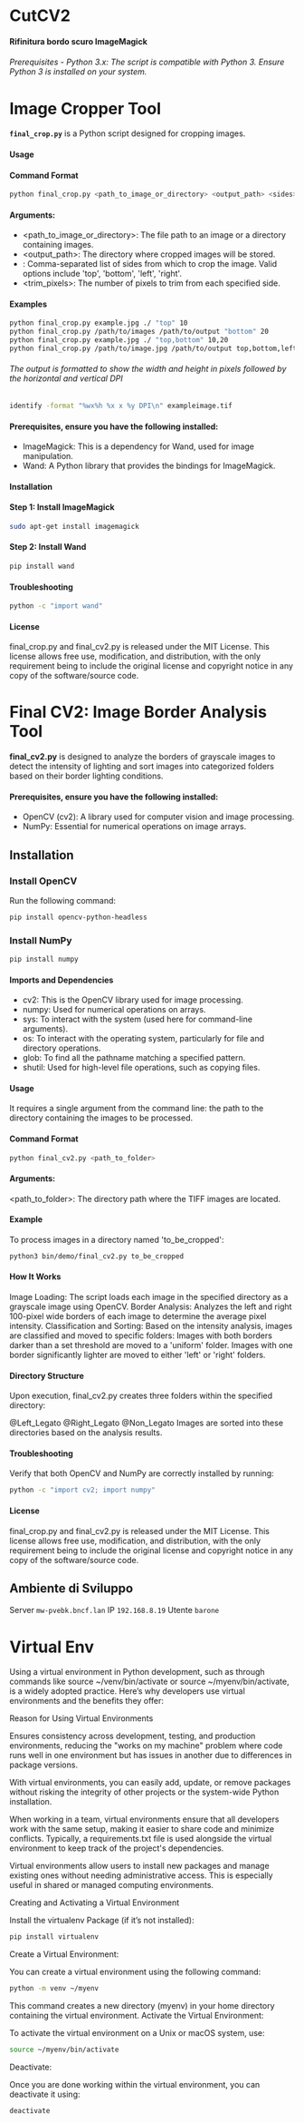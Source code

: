# CutCV2

#### Rifinitura bordo scuro ImageMagick

###### Prerequisites - Python 3.x: The script is compatible with Python 3. Ensure Python 3 is installed on your system.

# Image Cropper Tool
**`final_crop.py`** is a Python script designed for cropping images.




#### Usage
#### Command Format

``` bash
python final_crop.py <path_to_image_or_directory> <output_path> <sides> <trim_pixels>
```



#### Arguments:

- <path_to_image_or_directory>: The file path to an image or a directory containing images.
- <output_path>: The directory where cropped images will be stored.
- <sides>: Comma-separated list of sides from which to crop the image. Valid options include 'top', 'bottom', 'left', 'right'.
- <trim_pixels>: The number of pixels to trim from each specified side.

#### Examples

``` bash
python final_crop.py example.jpg ./ "top" 10
python final_crop.py /path/to/images /path/to/output "bottom" 20
python final_crop.py example.jpg ./ "top,bottom" 10,20
python final_crop.py /path/to/image.jpg /path/to/output top,bottom,left,right 10,15,5,20

```

###### The output is formatted to show the width and height in pixels followed by the horizontal and vertical DPI
``` bash
identify -format "%wx%h %x x %y DPI\n" exampleimage.tif
``` 

#### Prerequisites, ensure you have the following installed:

- ImageMagick: This is a dependency for Wand, used for image manipulation.
- Wand: A Python library that provides the bindings for ImageMagick.

#### Installation

#### Step 1: Install ImageMagick

``` bash
sudo apt-get install imagemagick
```

#### Step 2: Install Wand
``` bash
pip install wand
```

#### Troubleshooting

``` bash
python -c "import wand"
```

#### License
final_crop.py and final_cv2.py is released under the MIT License. This license allows free use, modification, and distribution, with the only requirement being to include the original license and copyright notice in any copy of the software/source code.



# Final CV2: Image Border Analysis Tool

**final_cv2.py** is designed to analyze the borders of grayscale images to detect the intensity of lighting and sort images into categorized folders based on their border lighting conditions.

#### Prerequisites, ensure you have the following installed:

- OpenCV (cv2): A library used for computer vision and image processing.
- NumPy: Essential for numerical operations on image arrays.

## Installation

### Install OpenCV
Run the following command:

``` bash
pip install opencv-python-headless
```

### Install NumPy

``` bash
pip install numpy
```


#### Imports and Dependencies
- cv2: This is the OpenCV library used for image processing.
- numpy: Used for numerical operations on arrays.
- sys: To interact with the system (used here for command-line arguments).
- os: To interact with the operating system, particularly for file and directory operations.
- glob: To find all the pathname matching a specified pattern.
- shutil: Used for high-level file operations, such as copying files.

#### Usage
It requires a single argument from the command line: the path to the directory containing the images to be processed.

#### Command Format
``` bash
python final_cv2.py <path_to_folder>
```

#### Arguments:
<path_to_folder>: The directory path where the TIFF images are located.

#### Example
To process images in a directory named 'to_be_cropped':
``` bash
python3 bin/demo/final_cv2.py to_be_cropped
```

#### How It Works
Image Loading: The script loads each image in the specified directory as a grayscale image using OpenCV.
Border Analysis: Analyzes the left and right 100-pixel wide borders of each image to determine the average pixel intensity.
Classification and Sorting: Based on the intensity analysis, images are classified and moved to specific folders:
Images with both borders darker than a set threshold are moved to a 'uniform' folder.
Images with one border significantly lighter are moved to either 'left' or 'right' folders.

#### Directory Structure
Upon execution, final_cv2.py creates three folders within the specified directory:

@Left_Legato
@Right_Legato
@Non_Legato
Images are sorted into these directories based on the analysis results.

#### Troubleshooting
Verify that both OpenCV and NumPy are correctly installed by running:
``` bash
python -c "import cv2; import numpy"
```

#### License
final_crop.py and final_cv2.py is released under the MIT License. This license allows free use, modification, and distribution, with the only requirement being to include the original license and copyright notice in any copy of the software/source code.



## Ambiente di Sviluppo

Server `mw-pvebk.bncf.lan` IP `192.168.8.19` Utente `barone`


# Virtual Env

Using a virtual environment in Python development, such as through commands like source ~/venv/bin/activate or source ~/myenv/bin/activate, is a widely adopted practice. Here’s why developers use virtual environments and the benefits they offer:

Reason for Using Virtual Environments

Ensures consistency across development, testing, and production environments, reducing the "works on my machine" problem where code runs well in one environment but has issues in another due to differences in package versions.

With virtual environments, you can easily add, update, or remove packages without risking the integrity of other projects or the system-wide Python installation.

When working in a team, virtual environments ensure that all developers work with the same setup, making it easier to share code and minimize conflicts. Typically, a requirements.txt file is used alongside the virtual environment to keep track of the project's dependencies.

Virtual environments allow users to install new packages and manage existing ones without needing administrative access. This is especially useful in shared or managed computing environments.

Creating and Activating a Virtual Environment


Install the virtualenv Package (if it’s not installed):

``` bash
pip install virtualenv
```
Create a Virtual Environment:

You can create a virtual environment using the following command:
``` bash
python -m venv ~/myenv
```
This command creates a new directory (myenv) in your home directory containing the virtual environment.
Activate the Virtual Environment:

To activate the virtual environment on a Unix or macOS system, use:
``` bash
source ~/myenv/bin/activate
```

Deactivate:

Once you are done working within the virtual environment, you can deactivate it using:
``` bash
deactivate
```
